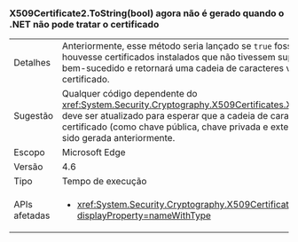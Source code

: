 ### <a name="x509certificate2tostringbool-does-not-throw-now-when-net-cannot-handle-the-certificate"></a>X509Certificate2.ToString(bool) agora não é gerado quando o .NET não pode tratar o certificado

|   |   |
|---|---|
|Detalhes|Anteriormente, esse método seria lançado se <code>true</code> fosse passado para o parâmetro verbose e se houvesse certificados instalados que não tivessem suporte do .NET Framework. Agora, o método será bem-sucedido e retornará uma cadeia de caracteres válida que omita as partes inacessíveis do certificado.|
|Sugestão|Qualquer código dependente do <xref:System.Security.Cryptography.X509Certificates.X509Certificate2.ToString(System.Boolean)> deve ser atualizado para esperar que a cadeia de caracteres retornada possa excluir alguns dados do certificado (como chave pública, chave privada e extensões) em alguns casos nos quais a API teria sido gerada anteriormente.|
|Escopo|Microsoft Edge|
|Versão|4.6|
|Tipo|Tempo de execução|
|APIs afetadas|<ul><li><xref:System.Security.Cryptography.X509Certificates.X509Certificate2.ToString(System.Boolean)?displayProperty=nameWithType></li></ul>|

